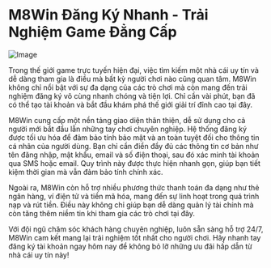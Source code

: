 # M8Win Đăng Ký Nhanh - Trải Nghiệm Game Đẳng Cấp

![Image](https://github.com/user-attachments/assets/bd51ea9f-0666-407b-a7a7-98ead6de688c)

Trong thế giới game trực tuyến hiện đại, việc tìm kiếm một nhà cái uy tín và dễ dàng tham gia là điều mà bất kỳ người chơi nào cũng quan tâm. M8Win không chỉ nổi bật với sự đa dạng của các trò chơi mà còn mang đến trải nghiệm đăng ký vô cùng nhanh chóng và tiện lợi. Chỉ cần vài phút, bạn đã có thể tạo tài khoản và bắt đầu khám phá thế giới giải trí đỉnh cao tại đây.

M8Win cung cấp một nền tảng giao diện thân thiện, dễ sử dụng cho cả người mới bắt đầu lẫn những tay chơi chuyên nghiệp. Hệ thống đăng ký được tối ưu hóa để đảm bảo tính bảo mật và an toàn tuyệt đối cho thông tin cá nhân của người dùng. Bạn chỉ cần điền đầy đủ các thông tin cơ bản như tên đăng nhập, mật khẩu, email và số điện thoại, sau đó xác minh tài khoản qua SMS hoặc email. Quy trình này được thực hiện nhanh gọn, giúp bạn tiết kiệm thời gian mà vẫn đảm bảo tính chính xác.

Ngoài ra, M8Win còn hỗ trợ nhiều phương thức thanh toán đa dạng như thẻ ngân hàng, ví điện tử và tiền mã hóa, mang đến sự linh hoạt trong quá trình nạp và rút tiền. Điều này không chỉ giúp bạn dễ dàng quản lý tài chính mà còn tăng thêm niềm tin khi tham gia các trò chơi tại đây.

Với đội ngũ chăm sóc khách hàng chuyên nghiệp, luôn sẵn sàng hỗ trợ 24/7, M8Win cam kết mang lại trải nghiệm tốt nhất cho người chơi. Hãy nhanh tay đăng ký tài khoản ngay hôm nay để không bỏ lỡ những ưu đãi hấp dẫn từ nhà cái uy tín này!
